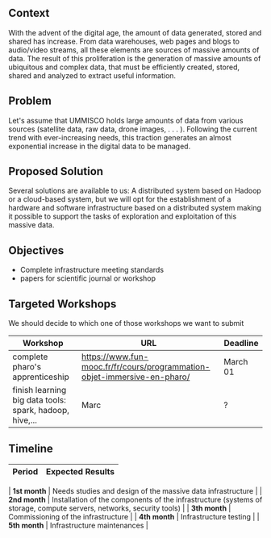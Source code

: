 ## Context

With the advent of the digital age, the amount of data generated, stored and shared has
increase. From data warehouses, web pages and blogs to audio/video streams, all
these elements are sources of massive amounts of data. The result of this
proliferation is the generation of massive amounts of ubiquitous and complex data,
that must be efficiently created, stored, shared and analyzed to extract
useful information.

## Problem
Let's assume that UMMISCO holds large amounts of data from various sources (satellite data,
raw data, drone images, . . . ). Following the current trend with ever-increasing needs, this
traction generates an almost exponential increase in the digital data to be managed.

## Proposed Solution

Several solutions are available to us: A distributed system based on Hadoop or a cloud-based system, but we will opt for the establishment of a hardware and software infrastructure based on a distributed system making it possible to support the tasks of exploration and exploitation of this massive data.

## Objectives
- Complete infrastructure meeting standards
- papers for scientific journal or workshop

## Targeted Workshops

We should decide to which one of those workshops we want to submit

| Workshop | URL | Deadline |
|---|---|---|
| complete pharo's apprenticeship | https://www.fun-mooc.fr/fr/cours/programmation-objet-immersive-en-pharo/ | March 01 |
| finish learning big data tools: spark, hadoop, hive,... | Marc | ? |

## Timeline
| Period | Expected Results |
|---|---|

| **1st month** | Needs studies and design of the massive data infrastructure |
| **2nd month** | Installation of the components of the infrastructure (systems of storage, compute servers, networks, security tools) |
| **3th month** | Commissioning of the infrastructure |
| **4th month** | Infrastructure testing |
| **5th month** | Infrastructure maintenances |

